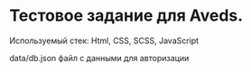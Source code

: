 # Тестовое задание для Aveds.
Используемый стек: Html, CSS, SCSS, JavaScript 

data/db.json файл с данными для авторизации
